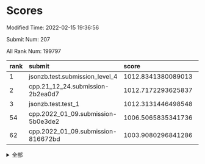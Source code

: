 # Scores

Modified Time: 2022-02-15 19:36:56

Submit Num: 207

All Rank Num: 199797

| rank |               submit               |       score        |       sigma        | pk_num |
| :--- | :--------------------------------- | :----------------- | :----------------- | :----- |
| 1    | jsonzb.test.submission_level_4     | 1012.8341380089013 | 0.7939943773712701 | 3860   |
| 2    | cpp.21_12_24.submission-2b2ea0d7   | 1012.7172293625837 | 0.7785016122338018 | 3864   |
| 3    | jsonzb.test.test_1                 | 1012.3131446498548 | 0.7964774655238611 | 3855   |
| 54   | cpp.2022_01_09.submission-5b0e3de2 | 1006.5065835341736 | 0.7271569954816769 | 3857   |
| 62   | cpp.2022_01_09.submission-816672bd | 1003.9080296841286 | 0.7221061865306985 | 3868   |


<details>
<summary>全部</summary>

| rank |                 submit                 |       score        |       sigma        | pk_num |
| :--- | :------------------------------------- | :----------------- | :----------------- | :----- |
| 1    | jsonzb.test.submission_level_4         | 1012.8341380089013 | 0.7939943773712701 | 3860   |
| 2    | cpp.21_12_24.submission-2b2ea0d7       | 1012.7172293625837 | 0.7785016122338018 | 3864   |
| 3    | jsonzb.test.test_1                     | 1012.3131446498548 | 0.7964774655238611 | 3855   |
| 4    | gobigger.level_3.submission_level_3_24 | 1011.8150387587472 | 0.779605310063343  | 3866   |
| 5    | gobigger.level_3.submission_level_3_4  | 1011.6081714842694 | 0.7602307803623238 | 3856   |
| 6    | gobigger.level_3.submission_level_3_5  | 1011.4648580363636 | 0.7990666941977417 | 3860   |
| 7    | gobigger.level_3.submission_level_3_20 | 1011.3949484676426 | 0.7863524675736534 | 3857   |
| 8    | gobigger.level_3.submission_level_3_23 | 1011.1489442524415 | 0.789600611720652  | 3861   |
| 9    | gobigger.level_3.submission_level_3_26 | 1011.0927792521927 | 0.7722974785175425 | 3862   |
| 10   | gobigger.level_3.submission_level_3_35 | 1011.0224922381149 | 0.7928468777318411 | 3869   |
| 11   | gobigger.level_3.submission_level_3_2  | 1010.8086444596605 | 0.7669017309856012 | 3859   |
| 12   | gobigger.level_3.submission_level_3_21 | 1010.7504101011165 | 0.7658676481398896 | 3856   |
| 13   | gobigger.level_3.submission_level_3_10 | 1010.7058405998846 | 0.7741376922682758 | 3868   |
| 14   | gobigger.level_3.submission_level_3_39 | 1010.6586402483905 | 0.7555528401268994 | 3856   |
| 15   | gobigger.level_3.submission_level_3_16 | 1010.6215074894191 | 0.755346761294631  | 3862   |
| 16   | gobigger.level_3.submission_level_3_29 | 1010.4460613628992 | 0.7867385186668655 | 3865   |
| 17   | gobigger.level_3.submission_level_3_14 | 1010.4118232149965 | 0.7495118983981145 | 3861   |
| 18   | gobigger.level_3.submission_level_3_3  | 1010.3962696702266 | 0.7863308268254311 | 3856   |
| 19   | gobigger.level_3.submission_level_3_45 | 1010.370023840536  | 0.7749562226012169 | 3865   |
| 20   | gobigger.level_3.submission_level_3_30 | 1010.3523774302391 | 0.771369511743601  | 3860   |
| 21   | gobigger.level_3.submission_level_3_40 | 1010.3493616085368 | 0.7596347824249732 | 3861   |
| 22   | gobigger.level_3.submission_level_3_18 | 1010.2605289070868 | 0.7548497328942366 | 3858   |
| 23   | gobigger.level_3.submission_level_3_38 | 1010.2012201684022 | 0.773816273666738  | 3863   |
| 24   | gobigger.level_3.submission_level_3_37 | 1010.0119331744743 | 0.7652261674643259 | 3862   |
| 25   | gobigger.level_3.submission_level_3_31 | 1009.9022148093563 | 0.7467681256343119 | 3857   |
| 26   | gobigger.level_3.submission_level_3_48 | 1009.729441013808  | 0.7605525673545849 | 3865   |
| 27   | gobigger.level_3.submission_level_3_22 | 1009.7196370185092 | 0.7668434350035681 | 3862   |
| 28   | gobigger.level_3.submission_level_3_44 | 1009.716619465268  | 0.7461440321201022 | 3861   |
| 29   | gobigger.level_3.submission_level_3_43 | 1009.6829161055782 | 0.7447553761879134 | 3865   |
| 30   | gobigger.level_3.submission_level_3_12 | 1009.6777042596638 | 0.7633286042635502 | 3862   |
| 31   | gobigger.level_3.submission_level_3_9  | 1009.6520906607735 | 0.7773028335287783 | 3861   |
| 32   | gobigger.level_3.submission_level_3_25 | 1009.6497996291289 | 0.770896964707571  | 3857   |
| 33   | gobigger.level_3.submission_level_3_28 | 1009.5839394292216 | 0.7781941702032595 | 3857   |
| 34   | gobigger.level_3.submission_level_3_6  | 1009.5775611072036 | 0.778719685179463  | 3862   |
| 35   | gobigger.level_3.submission_level_3_49 | 1009.4931386889367 | 0.7496481913350426 | 3864   |
| 36   | gobigger.level_3.submission_level_3_11 | 1009.4178519240402 | 0.7816699272476155 | 3864   |
| 37   | gobigger.level_3.submission_level_3_42 | 1009.3965119287396 | 0.7442591610648751 | 3858   |
| 38   | gobigger.level_3.submission_level_3_7  | 1009.3630721812657 | 0.7343180762909209 | 3861   |
| 39   | gobigger.level_3.submission_level_3_34 | 1009.341812292308  | 0.7704337552593098 | 3863   |
| 40   | gobigger.level_3.submission_level_3_8  | 1009.324950329465  | 0.7523555124712069 | 3861   |
| 41   | gobigger.level_3.submission_level_3_15 | 1009.3045945578082 | 0.7499228193833086 | 3865   |
| 42   | gobigger.level_3.submission_level_3_47 | 1009.2876332701433 | 0.7451061568062716 | 3864   |
| 43   | gobigger.level_3.submission_level_3_0  | 1009.2686138810845 | 0.7691744870052633 | 3861   |
| 44   | gobigger.level_3.submission_level_3_32 | 1009.2325841861445 | 0.747254641373148  | 3859   |
| 45   | gobigger.level_3.submission_level_3_1  | 1009.2231771814043 | 0.7415631127390956 | 3858   |
| 46   | gobigger.level_3.submission_level_3_46 | 1009.0282926309826 | 0.7376897374937563 | 3865   |
| 47   | gobigger.level_3.submission_level_3_17 | 1008.9148613497564 | 0.7429753085924767 | 3860   |
| 48   | gobigger.level_3.submission_level_3_33 | 1008.8175518929689 | 0.7278909129217721 | 3860   |
| 49   | gobigger.level_3.submission_level_3_19 | 1008.7581618479674 | 0.7452992570515559 | 3859   |
| 50   | gobigger.level_3.submission_level_3_41 | 1008.5230220128473 | 0.7531172669719798 | 3862   |
| 51   | gobigger.level_3.submission_level_3_13 | 1008.3836267832709 | 0.7523169426706602 | 3858   |
| 52   | gobigger.level_3.submission_level_3_27 | 1008.2836318314412 | 0.7266850382237695 | 3860   |
| 53   | gobigger.level_3.submission_level_3_36 | 1008.1469243152912 | 0.7319233208520659 | 3872   |
| 54   | cpp.2022_01_09.submission-5b0e3de2     | 1006.5065835341736 | 0.7271569954816769 | 3857   |
| 55   | gobigger.level_1.submission_level_1_13 | 1004.6400399881918 | 0.7170692073739475 | 3859   |
| 56   | gobigger.level_1.submission_level_1_47 | 1004.4249583623431 | 0.7269744084131631 | 3855   |
| 57   | gobigger.level_1.submission_level_1_21 | 1004.2900067753441 | 0.7245017351843472 | 3860   |
| 58   | gobigger.level_1.submission_level_1_36 | 1004.0826043288946 | 0.7183490404884262 | 3859   |
| 59   | gobigger.level_1.submission_level_1_48 | 1004.075898170944  | 0.727558190585977  | 3862   |
| 60   | gobigger.level_1.submission_level_1_41 | 1004.0443367137971 | 0.7135034471366817 | 3864   |
| 61   | gobigger.level_1.submission_level_1_44 | 1004.0436676225604 | 0.7237226749624454 | 3860   |
| 62   | cpp.2022_01_09.submission-816672bd     | 1003.9080296841286 | 0.7221061865306985 | 3868   |
| 63   | gobigger.level_1.submission_level_1_5  | 1003.8250313475897 | 0.7189511289903147 | 3857   |
| 64   | gobigger.level_1.submission_level_1_35 | 1003.8111133328223 | 0.7207237828589452 | 3865   |
| 65   | gobigger.level_1.submission_level_1_7  | 1003.8048444503731 | 0.7115042563654672 | 3864   |
| 66   | gobigger.level_1.submission_level_1_12 | 1003.8014106706362 | 0.7128959893065797 | 3860   |
| 67   | gobigger.level_1.submission_level_1_1  | 1003.7038350835583 | 0.7162627566982276 | 3855   |
| 68   | gobigger.level_1.submission_level_1_43 | 1003.6306385839914 | 0.7130650404939749 | 3853   |
| 69   | gobigger.level_1.submission_level_1_9  | 1003.581507367211  | 0.7094041906091301 | 3864   |
| 70   | gobigger.level_1.submission_level_1_4  | 1003.5789862298578 | 0.7110721390138504 | 3865   |
| 71   | gobigger.level_1.submission_level_1_19 | 1003.5041614580847 | 0.707663905536828  | 3857   |
| 72   | gobigger.level_1.submission_level_1_30 | 1003.4586231099405 | 0.7106611893949333 | 3867   |
| 73   | gobigger.level_1.submission_level_1_22 | 1003.4567309834252 | 0.7133702040381482 | 3856   |
| 74   | gobigger.level_1.submission_level_1_11 | 1003.4333602419645 | 0.7218450159352274 | 3860   |
| 75   | gobigger.level_1.submission_level_1_24 | 1003.3856548337995 | 0.7140657832806281 | 3860   |
| 76   | gobigger.level_1.submission_level_1_17 | 1003.3773526227264 | 0.7051381873250268 | 3856   |
| 77   | gobigger.level_1.submission_level_1_34 | 1003.3731605977343 | 0.7102192262493882 | 3860   |
| 78   | gobigger.level_1.submission_level_1_20 | 1003.3679694313155 | 0.7283739788063056 | 3860   |
| 79   | gobigger.level_1.submission_level_1_2  | 1003.3188673097608 | 0.7062287313488571 | 3863   |
| 80   | gobigger.level_1.submission_level_1_49 | 1003.269713916734  | 0.7178679779155948 | 3864   |
| 81   | gobigger.level_1.submission_level_1_3  | 1003.2685966892427 | 0.7115058558885413 | 3860   |
| 82   | gobigger.level_1.submission_level_1_38 | 1003.1398402982658 | 0.7145240857589998 | 3865   |
| 83   | gobigger.level_1.submission_level_1_27 | 1003.1209796405406 | 0.7243713054310226 | 3856   |
| 84   | gobigger.level_1.submission_level_1_23 | 1003.1096365345908 | 0.7129897144756996 | 3862   |
| 85   | gobigger.level_1.submission_level_1_31 | 1003.0742206430145 | 0.7078684202398489 | 3862   |
| 86   | gobigger.level_1.submission_level_1_42 | 1003.0323253517552 | 0.7146626462652063 | 3859   |
| 87   | gobigger.level_1.submission_level_1_28 | 1002.9537309936019 | 0.7132264796110517 | 3863   |
| 88   | gobigger.level_1.submission_level_1_37 | 1002.905328852816  | 0.717690383436999  | 3857   |
| 89   | gobigger.level_1.submission_level_1_40 | 1002.8859503253146 | 0.7120477159327055 | 3862   |
| 90   | gobigger.level_1.submission_level_1_8  | 1002.866097669744  | 0.7162346705793298 | 3861   |
| 91   | gobigger.level_1.submission_level_1_33 | 1002.7799112952835 | 0.7182543660709332 | 3862   |
| 92   | gobigger.level_1.submission_level_1_0  | 1002.6912087977277 | 0.7154785602112228 | 3867   |
| 93   | gobigger.level_1.submission_level_1_14 | 1002.6237943773231 | 0.7168008579853417 | 3859   |
| 94   | gobigger.level_1.submission_level_1_29 | 1002.5796292005107 | 0.7174599281791553 | 3860   |
| 95   | gobigger.level_1.submission_level_1_25 | 1002.5272568386332 | 0.7043858245939585 | 3865   |
| 96   | gobigger.level_1.submission_level_1_10 | 1002.5100421657593 | 0.7142571555948647 | 3860   |
| 97   | gobigger.level_1.submission_level_1_26 | 1002.4690216876585 | 0.7146680475232192 | 3861   |
| 98   | gobigger.level_1.submission_level_1_15 | 1002.4622986088506 | 0.7152856041317232 | 3858   |
| 99   | gobigger.level_1.submission_level_1_16 | 1002.2736352570657 | 0.7208899588011186 | 3857   |
| 100  | gobigger.level_1.submission_level_1_18 | 1002.2339750105314 | 0.714065435584556  | 3864   |
| 101  | gobigger.level_1.submission_level_1_6  | 1002.1661820079502 | 0.7216600578301633 | 3860   |
| 102  | gobigger.level_1.submission_level_1_46 | 1002.1565054587735 | 0.702196912160583  | 3862   |
| 103  | gobigger.level_1.submission_level_1_45 | 1002.1351596760522 | 0.7096951886055514 | 3867   |
| 104  | gobigger.level_1.submission_level_1_32 | 1002.1200393132306 | 0.7186896488019162 | 3864   |
| 105  | gobigger.level_1.submission_level_1_39 | 1001.8303359107309 | 0.7076775662875553 | 3861   |
| 106  | gobigger.random.submission_random_11   | 997.6759934765615  | 0.7248164310477088 | 3869   |
| 107  | gobigger.random.submission_random_38   | 997.5370480827925  | 0.7054236199034404 | 3860   |
| 108  | gobigger.random.submission_random_42   | 997.207272720058   | 0.7013056963299119 | 3862   |
| 109  | gobigger.random.submission_random_48   | 997.1017577459564  | 0.7032143901395042 | 3861   |
| 110  | gobigger.random.submission_random_16   | 997.0725801850144  | 0.7153117725936214 | 3861   |
| 111  | gobigger.random.submission_random_25   | 997.0659937442098  | 0.7131609380130393 | 3856   |
| 112  | gobigger.random.submission_random_12   | 996.9975693926643  | 0.7141349251206988 | 3859   |
| 113  | gobigger.random.submission_random_29   | 996.9832853060415  | 0.6950974817368419 | 3859   |
| 114  | gobigger.random.submission_random_47   | 996.9394234973563  | 0.7112334516867658 | 3858   |
| 115  | gobigger.random.submission_random_4    | 996.7867373417865  | 0.7140344160570822 | 3859   |
| 116  | gobigger.random.submission_random_24   | 996.7730548999092  | 0.7031675344054984 | 3864   |
| 117  | gobigger.random.submission_random_0    | 996.7350032885565  | 0.7121660785044962 | 3860   |
| 118  | gobigger.random.submission_random_40   | 996.6167527778879  | 0.7064282637588466 | 3856   |
| 119  | gobigger.random.submission_random_21   | 996.3499885969788  | 0.7104881029825628 | 3859   |
| 120  | gobigger.random.submission_random_41   | 996.3499153656645  | 0.7178991742113433 | 3862   |
| 121  | gobigger.random.submission_random_17   | 996.3496726818577  | 0.7059534222230756 | 3867   |
| 122  | gobigger.random.submission_random_3    | 996.2720745147075  | 0.7105260322723163 | 3867   |
| 123  | gobigger.random.submission_random_8    | 996.2678883848002  | 0.709104594486968  | 3861   |
| 124  | gobigger.random.submission_random_2    | 996.2411408766376  | 0.7129000934341494 | 3859   |
| 125  | gobigger.random.submission_random_26   | 996.2201450617486  | 0.7087418639293059 | 3864   |
| 126  | gobigger.random.submission_random_43   | 996.1899867875303  | 0.7026251424884744 | 3856   |
| 127  | gobigger.random.submission_random_14   | 996.1138432222934  | 0.7193538816286674 | 3859   |
| 128  | gobigger.random.submission_random_23   | 996.0889720691604  | 0.7054067562367178 | 3857   |
| 129  | gobigger.random.submission_random_46   | 996.074951399566   | 0.7151542178123891 | 3855   |
| 130  | gobigger.random.submission_random_34   | 996.0660407577797  | 0.7158697370413496 | 3860   |
| 131  | gobigger.random.submission_random_5    | 995.936607893995   | 0.7054140799305967 | 3860   |
| 132  | gobigger.random.submission_random_18   | 995.9006312451106  | 0.7042645375968121 | 3863   |
| 133  | gobigger.random.submission_random_31   | 995.8941759544925  | 0.7097931460640285 | 3859   |
| 134  | gobigger.random.submission_random_10   | 995.8843137096773  | 0.7003509766027765 | 3860   |
| 135  | gobigger.random.submission_random_28   | 995.8730076486225  | 0.712663106637258  | 3862   |
| 136  | gobigger.random.submission_random_39   | 995.851725666239   | 0.7257184326054298 | 3856   |
| 137  | gobigger.random.submission_random_32   | 995.8242082936366  | 0.7109560797593318 | 3861   |
| 138  | gobigger.random.submission_random_9    | 995.8045983351574  | 0.7243039868882926 | 3864   |
| 139  | gobigger.random.submission_random_44   | 995.7421696688832  | 0.7042449392671634 | 3859   |
| 140  | gobigger.random.submission_random_27   | 995.6768511523152  | 0.7135660724242067 | 3865   |
| 141  | gobigger.random.submission_random_49   | 995.5786666927886  | 0.7032910706084289 | 3865   |
| 142  | gobigger.random.submission_random_7    | 995.5668317581337  | 0.7096257368315576 | 3865   |
| 143  | gobigger.random.submission_random_30   | 995.509520108815   | 0.7030357195657342 | 3860   |
| 144  | gobigger.random.submission_random_37   | 995.4936000551515  | 0.7124964304305214 | 3857   |
| 145  | gobigger.random.submission_random_15   | 995.4878536606874  | 0.7182611112416964 | 3863   |
| 146  | gobigger.random.submission_random_1    | 995.4876129784487  | 0.7140456461182266 | 3861   |
| 147  | gobigger.random.submission_random_13   | 995.4188873858568  | 0.6997939926213557 | 3858   |
| 148  | gobigger.random.submission_random_6    | 995.2252767511341  | 0.7016266074655765 | 3857   |
| 149  | gobigger.random.submission_random_36   | 995.1841519965495  | 0.7278973553431191 | 3854   |
| 150  | gobigger.random.submission_random_22   | 995.1262182482558  | 0.7167635958284887 | 3866   |
| 151  | gobigger.random.submission_random_33   | 995.1183672706783  | 0.7151706670198039 | 3861   |
| 152  | gobigger.random.submission_random_19   | 995.042075158926   | 0.7103862973879279 | 3856   |
| 153  | gobigger.level_2.submission_level_2_1  | 994.8526722258588  | 0.7216268716298484 | 3864   |
| 154  | gobigger.random.submission_random_35   | 994.7488512811127  | 0.714174431130098  | 3856   |
| 155  | gobigger.random.submission_random_45   | 994.7079553091851  | 0.7149482761195773 | 3867   |
| 156  | gobigger.random.submission_random_20   | 994.7071693620316  | 0.7181191193730302 | 3862   |
| 157  | gobigger.level_2.submission_level_2_31 | 993.9191851683851  | 0.7430010138307604 | 3860   |
| 158  | gobigger.level_2.submission_level_2_2  | 993.8289604553291  | 0.7311518677485757 | 3859   |
| 159  | gobigger.level_2.submission_level_2_27 | 993.8128927169874  | 0.7392227764496466 | 3858   |
| 160  | gobigger.level_2.submission_level_2_39 | 993.7977713831331  | 0.726858356787571  | 3863   |
| 161  | gobigger.level_2.submission_level_2_9  | 993.7351702057906  | 0.7387710307066443 | 3859   |
| 162  | gobigger.level_2.submission_level_2_30 | 993.2798770965865  | 0.7506064863364406 | 3862   |
| 163  | gobigger.level_2.submission_level_2_21 | 993.1591158469375  | 0.7346926143451539 | 3859   |
| 164  | gobigger.level_2.submission_level_2_29 | 992.9581609137804  | 0.7435889584982499 | 3862   |
| 165  | gobigger.level_2.submission_level_2_26 | 992.8455798144058  | 0.738867750912677  | 3863   |
| 166  | gobigger.level_2.submission_level_2_17 | 992.8139193691997  | 0.7651749771350581 | 3854   |
| 167  | gobigger.level_2.submission_level_2_22 | 992.7926400637708  | 0.7378041846502259 | 3859   |
| 168  | gobigger.level_2.submission_level_2_23 | 992.7819147645441  | 0.7354854614995837 | 3866   |
| 169  | gobigger.level_2.submission_level_2_18 | 992.7116308917937  | 0.7555244462593512 | 3863   |
| 170  | gobigger.level_2.submission_level_2_44 | 992.6916849511238  | 0.7405998014802602 | 3864   |
| 171  | gobigger.level_2.submission_level_2_7  | 992.6871455744184  | 0.7452290396838085 | 3858   |
| 172  | gobigger.level_2.submission_level_2_4  | 992.5836594368292  | 0.7324436349735804 | 3854   |
| 173  | gobigger.level_2.submission_level_2_40 | 992.502002620778   | 0.7315782561448164 | 3856   |
| 174  | gobigger.level_2.submission_level_2_45 | 992.460019089074   | 0.7301404047818993 | 3863   |
| 175  | gobigger.level_2.submission_level_2_38 | 992.4115616066059  | 0.7322179874622837 | 3863   |
| 176  | gobigger.level_2.submission_level_2_6  | 992.4061108199744  | 0.7334639189176115 | 3868   |
| 177  | gobigger.level_2.submission_level_2_37 | 992.3523072165168  | 0.7587825692923136 | 3864   |
| 178  | gobigger.level_2.submission_level_2_24 | 992.2911855925745  | 0.744949151802528  | 3857   |
| 179  | gobigger.level_2.submission_level_2_34 | 992.2414012590331  | 0.735438237042875  | 3858   |
| 180  | gobigger.level_2.submission_level_2_16 | 992.1405496574768  | 0.7310833627950102 | 3861   |
| 181  | gobigger.level_2.submission_level_2_36 | 992.1076524202078  | 0.7364621379567696 | 3856   |
| 182  | gobigger.level_2.submission_level_2_13 | 992.1026931174413  | 0.7498918604833332 | 3865   |
| 183  | gobigger.level_2.submission_level_2_35 | 992.0016120441016  | 0.7678674756870597 | 3860   |
| 184  | gobigger.level_2.submission_level_2_15 | 991.8978638061393  | 0.7464179002874654 | 3855   |
| 185  | gobigger.level_2.submission_level_2_49 | 991.8470487488992  | 0.7361956286199772 | 3865   |
| 186  | gobigger.level_2.submission_level_2_33 | 991.8219058952113  | 0.7617318197003603 | 3858   |
| 187  | gobigger.level_2.submission_level_2_32 | 991.8021888251412  | 0.7512567554017048 | 3859   |
| 188  | gobigger.level_2.submission_level_2_42 | 991.670299248348   | 0.7639422408873756 | 3860   |
| 189  | gobigger.level_2.submission_level_2_3  | 991.5410016652393  | 0.7470782572574032 | 3861   |
| 190  | gobigger.level_2.submission_level_2_48 | 991.5040568453038  | 0.7542311243664254 | 3863   |
| 191  | gobigger.level_2.submission_level_2_14 | 991.4651327668034  | 0.7486393950140825 | 3859   |
| 192  | gobigger.level_2.submission_level_2_47 | 991.219852442779   | 0.7552169194422091 | 3863   |
| 193  | gobigger.level_2.submission_level_2_46 | 991.2090262450445  | 0.7737158109267464 | 3861   |
| 194  | gobigger.level_2.submission_level_2_5  | 991.2000946644168  | 0.754584977409718  | 3863   |
| 195  | gobigger.level_2.submission_level_2_25 | 991.1927724943836  | 0.7592049314907889 | 3868   |
| 196  | gobigger.level_2.submission_level_2_0  | 991.1888009746427  | 0.7789196166546764 | 3855   |
| 197  | gobigger.level_2.submission_level_2_11 | 991.0149241109883  | 0.7457021624932568 | 3861   |
| 198  | gobigger.level_2.submission_level_2_12 | 990.9539887742471  | 0.7559266490680712 | 3862   |
| 199  | gobigger.level_2.submission_level_2_28 | 990.8321618164747  | 0.7701886779659796 | 3864   |
| 200  | gobigger.level_2.submission_level_2_19 | 990.8285574927493  | 0.7362161087913269 | 3861   |
| 201  | gobigger.level_2.submission_level_2_20 | 990.7880888474612  | 0.739123079539872  | 3864   |
| 202  | gobigger.level_2.submission_level_2_8  | 990.6738407631162  | 0.7542354019716165 | 3863   |
| 203  | gobigger.level_2.submission_level_2_43 | 990.5543334232999  | 0.7582317357542214 | 3856   |
| 204  | gobigger.level_2.submission_level_2_10 | 990.0300127005565  | 0.7862493300401655 | 3856   |
| 205  | gobigger.level_2.submission_level_2_41 | 989.2515001766967  | 0.7913861197533659 | 3864   |
| 206  | gobigger.none.submission_none_1        | 979.8613652806827  | 1.272955969395046  | 3857   |
| 207  | gobigger.none.submission_none_0        | 976.6021748479543  | 1.4305732393115114 | 3859   |

</details>